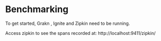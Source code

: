 # Benchmarking

To get started, Grakn , Ignite and Zipkin need to be running.

Access zipkin to see the spans recorded at: http://localhost:9411/zipkin/